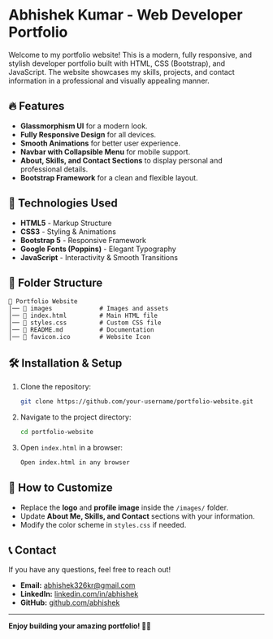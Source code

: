 # Abhishek Kumar - Web Developer Portfolio

Welcome to my portfolio website! This is a modern, fully responsive, and stylish developer portfolio built with HTML, CSS (Bootstrap), and JavaScript. The website showcases my skills, projects, and contact information in a professional and visually appealing manner.

## 🔥 Features

- **Glassmorphism UI** for a modern look.
- **Fully Responsive Design** for all devices.
- **Smooth Animations** for better user experience.
- **Navbar with Collapsible Menu** for mobile support.
- **About, Skills, and Contact Sections** to display personal and professional details.
- **Bootstrap Framework** for a clean and flexible layout.

## 🚀 Technologies Used

- **HTML5** - Markup Structure
- **CSS3** - Styling & Animations
- **Bootstrap 5** - Responsive Framework
- **Google Fonts (Poppins)** - Elegant Typography
- **JavaScript** - Interactivity & Smooth Transitions

## 📂 Folder Structure
```
📂 Portfolio Website
│── 📂 images             # Images and assets
│── 📜 index.html         # Main HTML file
│── 📜 styles.css         # Custom CSS file
│── 📜 README.md          # Documentation
│── 📜 favicon.ico        # Website Icon
```

## 🛠️ Installation & Setup

1. Clone the repository:
   ```sh
   git clone https://github.com/your-username/portfolio-website.git
   ```
2. Navigate to the project directory:
   ```sh
   cd portfolio-website
   ```
3. Open `index.html` in a browser:
   ```sh
   Open index.html in any browser
   ```

## 🌟 How to Customize

- Replace the **logo** and **profile image** inside the `/images/` folder.
- Update **About Me, Skills, and Contact** sections with your information.
- Modify the color scheme in `styles.css` if needed.

## 📞 Contact

If you have any questions, feel free to reach out!
- **Email:** abhishek326kr@gmail.com
- **LinkedIn:** [linkedin.com/in/abhishek](#)
- **GitHub:** [github.com/abhishek](#)

---
**Enjoy building your amazing portfolio! 🚀🔥**

